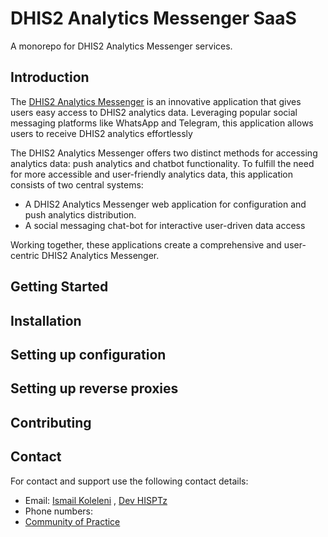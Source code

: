 # DHIS2 Analytics Messenger SaaS

A monorepo for DHIS2 Analytics Messenger services.

## Introduction

The [DHIS2 Analytics Messenger](https://github.com/hisptz/dhis2-analytics-messenger-app) is an innovative application
that gives users easy access to DHIS2 analytics data. Leveraging popular social messaging platforms like WhatsApp and
Telegram, this application allows users to receive DHIS2 analytics effortlessly

The DHIS2 Analytics Messenger offers two distinct methods for accessing analytics data: push analytics and chatbot
functionality. To fulfill the need for more accessible and user-friendly analytics data, this application consists of
two central systems:

- A DHIS2 Analytics Messenger web application for configuration and push analytics distribution.
- A social messaging chat-bot for interactive user-driven data access

Working together, these applications create a comprehensive and user-centric DHIS2 Analytics Messenger.

## Getting Started

## Installation

## Setting up configuration

## Setting up reverse proxies

## Contributing

## Contact 
For contact and support use the following contact details:

- Email: [Ismail Koleleni](mailto:ismailkoleleni@hisptanzania.org) , [Dev HISPTz](mailto:dev@hisptanzania.org)
- Phone numbers:
- [Community of Practice](https://community.dhis2.org/t/dhis2-analytics-messenger/53477)
